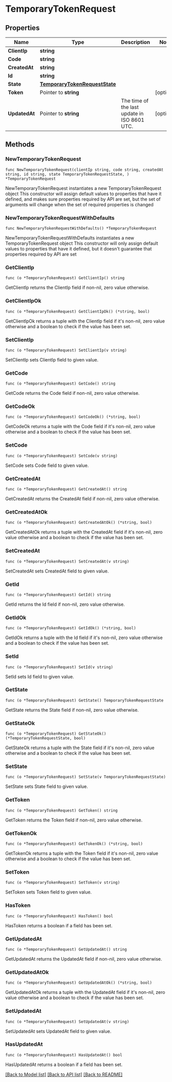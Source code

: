 # TemporaryTokenRequest

## Properties

Name | Type | Description | Notes
------------ | ------------- | ------------- | -------------
**ClientIp** | **string** |  | 
**Code** | **string** |  | 
**CreatedAt** | **string** |  | 
**Id** | **string** |  | 
**State** | [**TemporaryTokenRequestState**](TemporaryTokenRequestState.md) |  | 
**Token** | Pointer to **string** |  | [optional] 
**UpdatedAt** | Pointer to **string** | The time of the last update in ISO 8601 UTC. | [optional] 

## Methods

### NewTemporaryTokenRequest

`func NewTemporaryTokenRequest(clientIp string, code string, createdAt string, id string, state TemporaryTokenRequestState, ) *TemporaryTokenRequest`

NewTemporaryTokenRequest instantiates a new TemporaryTokenRequest object
This constructor will assign default values to properties that have it defined,
and makes sure properties required by API are set, but the set of arguments
will change when the set of required properties is changed

### NewTemporaryTokenRequestWithDefaults

`func NewTemporaryTokenRequestWithDefaults() *TemporaryTokenRequest`

NewTemporaryTokenRequestWithDefaults instantiates a new TemporaryTokenRequest object
This constructor will only assign default values to properties that have it defined,
but it doesn't guarantee that properties required by API are set

### GetClientIp

`func (o *TemporaryTokenRequest) GetClientIp() string`

GetClientIp returns the ClientIp field if non-nil, zero value otherwise.

### GetClientIpOk

`func (o *TemporaryTokenRequest) GetClientIpOk() (*string, bool)`

GetClientIpOk returns a tuple with the ClientIp field if it's non-nil, zero value otherwise
and a boolean to check if the value has been set.

### SetClientIp

`func (o *TemporaryTokenRequest) SetClientIp(v string)`

SetClientIp sets ClientIp field to given value.


### GetCode

`func (o *TemporaryTokenRequest) GetCode() string`

GetCode returns the Code field if non-nil, zero value otherwise.

### GetCodeOk

`func (o *TemporaryTokenRequest) GetCodeOk() (*string, bool)`

GetCodeOk returns a tuple with the Code field if it's non-nil, zero value otherwise
and a boolean to check if the value has been set.

### SetCode

`func (o *TemporaryTokenRequest) SetCode(v string)`

SetCode sets Code field to given value.


### GetCreatedAt

`func (o *TemporaryTokenRequest) GetCreatedAt() string`

GetCreatedAt returns the CreatedAt field if non-nil, zero value otherwise.

### GetCreatedAtOk

`func (o *TemporaryTokenRequest) GetCreatedAtOk() (*string, bool)`

GetCreatedAtOk returns a tuple with the CreatedAt field if it's non-nil, zero value otherwise
and a boolean to check if the value has been set.

### SetCreatedAt

`func (o *TemporaryTokenRequest) SetCreatedAt(v string)`

SetCreatedAt sets CreatedAt field to given value.


### GetId

`func (o *TemporaryTokenRequest) GetId() string`

GetId returns the Id field if non-nil, zero value otherwise.

### GetIdOk

`func (o *TemporaryTokenRequest) GetIdOk() (*string, bool)`

GetIdOk returns a tuple with the Id field if it's non-nil, zero value otherwise
and a boolean to check if the value has been set.

### SetId

`func (o *TemporaryTokenRequest) SetId(v string)`

SetId sets Id field to given value.


### GetState

`func (o *TemporaryTokenRequest) GetState() TemporaryTokenRequestState`

GetState returns the State field if non-nil, zero value otherwise.

### GetStateOk

`func (o *TemporaryTokenRequest) GetStateOk() (*TemporaryTokenRequestState, bool)`

GetStateOk returns a tuple with the State field if it's non-nil, zero value otherwise
and a boolean to check if the value has been set.

### SetState

`func (o *TemporaryTokenRequest) SetState(v TemporaryTokenRequestState)`

SetState sets State field to given value.


### GetToken

`func (o *TemporaryTokenRequest) GetToken() string`

GetToken returns the Token field if non-nil, zero value otherwise.

### GetTokenOk

`func (o *TemporaryTokenRequest) GetTokenOk() (*string, bool)`

GetTokenOk returns a tuple with the Token field if it's non-nil, zero value otherwise
and a boolean to check if the value has been set.

### SetToken

`func (o *TemporaryTokenRequest) SetToken(v string)`

SetToken sets Token field to given value.

### HasToken

`func (o *TemporaryTokenRequest) HasToken() bool`

HasToken returns a boolean if a field has been set.

### GetUpdatedAt

`func (o *TemporaryTokenRequest) GetUpdatedAt() string`

GetUpdatedAt returns the UpdatedAt field if non-nil, zero value otherwise.

### GetUpdatedAtOk

`func (o *TemporaryTokenRequest) GetUpdatedAtOk() (*string, bool)`

GetUpdatedAtOk returns a tuple with the UpdatedAt field if it's non-nil, zero value otherwise
and a boolean to check if the value has been set.

### SetUpdatedAt

`func (o *TemporaryTokenRequest) SetUpdatedAt(v string)`

SetUpdatedAt sets UpdatedAt field to given value.

### HasUpdatedAt

`func (o *TemporaryTokenRequest) HasUpdatedAt() bool`

HasUpdatedAt returns a boolean if a field has been set.


[[Back to Model list]](../README.md#documentation-for-models) [[Back to API list]](../README.md#documentation-for-api-endpoints) [[Back to README]](../README.md)



